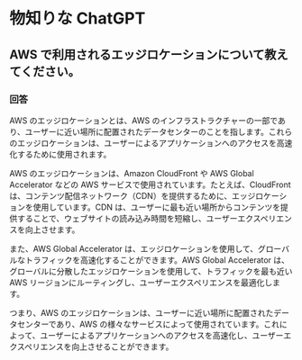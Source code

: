 # 物知りな ChatGPT

## AWS で利用されるエッジロケーションについて教えてください。

### 回答

AWS のエッジロケーションとは、AWS のインフラストラクチャーの一部であり、ユーザーに近い場所に配置されたデータセンターのことを指します。これらのエッジロケーションは、ユーザーによるアプリケーションへのアクセスを高速化するために使用されます。

AWS のエッジロケーションは、Amazon CloudFront や AWS Global Accelerator などの AWS サービスで使用されています。たとえば、CloudFront は、コンテンツ配信ネットワーク（CDN）を提供するために、エッジロケーションを使用しています。CDN は、ユーザーに最も近い場所からコンテンツを提供することで、ウェブサイトの読み込み時間を短縮し、ユーザーエクスペリエンスを向上させます。

また、AWS Global Accelerator は、エッジロケーションを使用して、グローバルなトラフィックを高速化することができます。AWS Global Accelerator は、グローバルに分散したエッジロケーションを使用して、トラフィックを最も近い AWS リージョンにルーティングし、ユーザーエクスペリエンスを最適化します。

つまり、AWS のエッジロケーションは、ユーザーに近い場所に配置されたデータセンターであり、AWS の様々なサービスによって使用されています。これによって、ユーザーによるアプリケーションへのアクセスを高速化し、ユーザーエクスペリエンスを向上させることができます。
